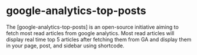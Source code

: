 # google-analytics-top-posts
The [google-analytics-top-posts] is an open-source initiative aiming to fetch most read articles from google analytics. Most read articles will display real time top 5 articles after fetching them from GA and display them in your page, post, and sidebar using shortcode.
